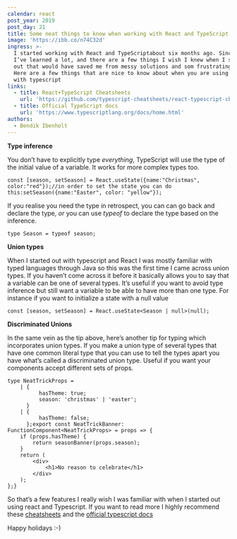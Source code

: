 ```yaml
---
calendar: react
post_year: 2019
post_day: 21
title: Some neat things to know when working with React and TypeScript
image: 'https://ibb.co/n74C32d'
ingress: >-
  I started working with React and TypeScriptabout six months ago. Since then
  I’ve learned a lot, and there are a few things I wish I knew when I started
  out that would have saved me from messy solutions and som frustrating moments.
  Here are a few things that are nice to know about when you are using react
  with typescript
links:
  - title: React+TypeScript Cheatsheets
    url: 'https://github.com/typescript-cheatsheets/react-typescript-cheatsheet'
  - title: Official TypeScript docs
    url: 'https://www.typescriptlang.org/docs/home.html'
authors:
  - Bendik Ibenholt
---
```

**Type inference** 

You don’t have to explicitly type _everything_, TypeScript will use the type of the initial value of a variable. It  works for more complex types too.

```
const [season, setSeason] = React.useState({name:"Christmas", color:"red"});//in order to set the state you can do this:setSeason({name:"Easter", color: "yellow"});
```

If you realise you need the type in retrospect, you can can go back and declare the type, _or_ you can use _typeof_ to declare the type based on the inference.

```
type Season = typeof season;
```



**Union types**

When I started out with typescript and React I was mostly familiar with typed languages through Java so this was the first time I came across union types. If you haven’t come across it before it basically allows you to say that a variable can be one of several types. It’s useful if you want to avoid type inference but still want a variable to be able to have more than one type. For instance if you want to initialize a state with a null value

```
const [season, setSeason] = React.useState<Season | null>(null);
```

**Discriminated Unions**

In the same vein as the tip above, here’s another tip for typing which incorporates union types. If you make a union type of several types that have one common literal type that you can use to tell the types apart you have what’s called a discriminated union type. Useful if you want your components accept different sets of props. 



```
type NeatTrickProps =    | {          hasTheme: true;          season: 'christmas' | 'easter';      }    | {          hasTheme: false;      };export const NeatTrickBanner: FunctionComponent<NeatTrickProps> = props => {    if (props.hasTheme) {        return seasonBanner(props.season);    }    return (        <div>            <h1>No reason to celebrate</h1>        </div>    );};}
```



So that’s a few features I really wish I was familiar with when I started out using react and Typescript. If you want to read more I highly recommend these [cheatsheets](https://github.com/typescript-cheatsheets/react-typescript-cheatsheet) and the [official typescript docs](https://www.typescriptlang.org/docs/home.html)

Happy holidays :-)
